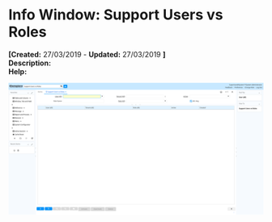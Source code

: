 # Info Window: Support Users vs Roles

**[Created:** 27/03/2019 - **Updated:** 27/03/2019 **]**  
**Description:**   
**Help:** 

![](/img/docs/manual/SupportUsersvsRoles-Info_iDempiere_v12.0.0.png)

